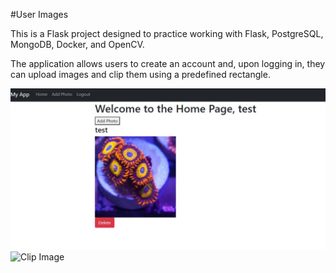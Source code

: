 #User Images

This is a Flask project designed to practice working with Flask, PostgreSQL, MongoDB, Docker, and OpenCV.

The application allows users to create an account and, upon logging in, they can upload images and clip them using a predefined rectangle.

![Homepage Image](./images/HomePage.JPG)
![Clip Image](./ClipImage.JPG)
